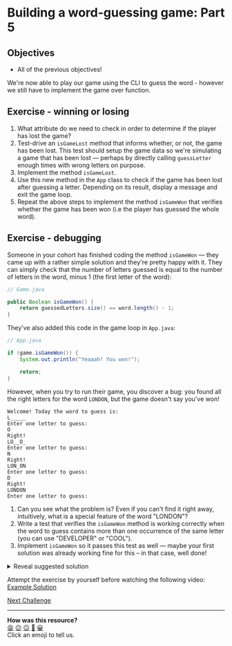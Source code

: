 # Building a word-guessing game: Part 5

## Objectives 

* All of the previous objectives!

We're now able to play our game using the CLI to guess the word - however we still have to implement the game over function.

## Exercise - winning or losing

1. What attribute do we need to check in order to determine if the player has lost the game?
2. Test-drive an `isGameLost` method that informs whether, or not, the game has been lost. This test should setup the game data so we're simulating a game that has been lost — perhaps by directly calling `guessLetter` enough times with wrong letters on purpose.
3. Implement the method `isGameLost`.
4. Use this new method in the `App` class to check if the game has been lost after guessing a letter. Depending on its result, display a message and exit the game loop.
5. Repeat the above steps to implement the method `isGameWon` that verifies whether the game has been won (i.e the player has guessed the whole word).

## Exercise - debugging 

<!-- OMITTED -->

Someone in your cohort has finished coding the method `isGameWon` — they came up with a rather simple solution and they're pretty happy with it. They can simply check that the number of letters guessed is equal to the number of letters in the word, minus 1 (the first letter of the word):

```java
// Game.java

public Boolean isGameWon() {
    return guessedLetters.size() == word.length() - 1;
}
```

They've also added this code in the game loop in `App.java`:
```java
// App.java

if (game.isGameWon()) {
    System.out.println("Yeaaah! You won!");

    return;
}
```

However, when you try to run their game, you discover a bug: you found all the right letters for the word `LONDON`, but the game doesn't say you've won!

```
Welcome! Today the word to guess is:
L_____
Enter one letter to guess:
O
Right!
LO__O_
Enter one letter to guess:
N
Right!
LON_ON
Enter one letter to guess:
D
Right!
LONDON
Enter one letter to guess:
```

1. Can you see what the problem is? Even if you can't find it right away, intuitively, what is a special feature of the word "LONDON"?
2. Write a test that verifies the `isGameWon` method is working correctly when the word to guess contains more than one occurrence of the same letter (you can use "DEVELOPER" or "COOL").
3. Implement `isGameWon` so it passes this test as well — maybe your first solution was already working fine for this – in that case, well done!

<details>
<summary>Reveal suggested solution</summary>

```java
// GameTest.java

@Test public void testIsWon() {
    WordChooser mockedChooser = mock(WordChooser.class);
    when(mockedChooser.getRandomWordFromDictionary()).thenReturn("TEA");

    Game game = new Game(mockedChooser);
    game.guessLetter('T');
    game.guessLetter('E');
    game.guessLetter('A');

    assertEquals(game.isGameWon(), true);
}

@Test public void testIsWonWithSpecialWord() {
    WordChooser mockedChooser = mock(WordChooser.class);
    when(mockedChooser.getRandomWordFromDictionary()).thenReturn("COOL");

    Game game = new Game(mockedChooser);
    game.guessLetter('C');
    game.guessLetter('O');
    game.guessLetter('L');

    assertEquals(game.isGameWon(), true);
}
```

```java
// Game.java

public Boolean isGameWon() {
    // we start to scan the word at index 1,
    // as we want to omit the first letter 
    // (it's never guessed by the player!)
    for (int i = 1 ; i < word.length() ; i++) {
        Character letter = word.charAt(i);
        if (guessedLetters.indexOf(letter) == -1) {
            return false;
        }
    }

    return true;
}
```

</details>

Attempt the exercise by yourself before watching the following video:
[Example Solution](https://www.youtube.com/watch?v=zy3B6wsFnGc)


[Next Challenge](06_challenge_view.md)

<!-- BEGIN GENERATED SECTION DO NOT EDIT -->

---

**How was this resource?**  
[😫](https://airtable.com/shrUJ3t7KLMqVRFKR?prefill_Repository=makersacademy%2Fjava-fundamentals-with-intellij&prefill_File=out%2Fproduction%2Fjava_fundamentals_with_intellij%2Fmain%2F05_challenge_game_over.md&prefill_Sentiment=😫) [😕](https://airtable.com/shrUJ3t7KLMqVRFKR?prefill_Repository=makersacademy%2Fjava-fundamentals-with-intellij&prefill_File=out%2Fproduction%2Fjava_fundamentals_with_intellij%2Fmain%2F05_challenge_game_over.md&prefill_Sentiment=😕) [😐](https://airtable.com/shrUJ3t7KLMqVRFKR?prefill_Repository=makersacademy%2Fjava-fundamentals-with-intellij&prefill_File=out%2Fproduction%2Fjava_fundamentals_with_intellij%2Fmain%2F05_challenge_game_over.md&prefill_Sentiment=😐) [🙂](https://airtable.com/shrUJ3t7KLMqVRFKR?prefill_Repository=makersacademy%2Fjava-fundamentals-with-intellij&prefill_File=out%2Fproduction%2Fjava_fundamentals_with_intellij%2Fmain%2F05_challenge_game_over.md&prefill_Sentiment=🙂) [😀](https://airtable.com/shrUJ3t7KLMqVRFKR?prefill_Repository=makersacademy%2Fjava-fundamentals-with-intellij&prefill_File=out%2Fproduction%2Fjava_fundamentals_with_intellij%2Fmain%2F05_challenge_game_over.md&prefill_Sentiment=😀)  
Click an emoji to tell us.

<!-- END GENERATED SECTION DO NOT EDIT -->

